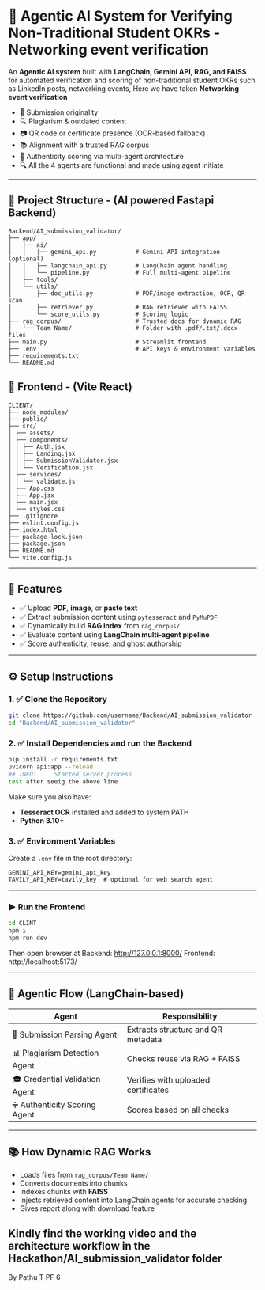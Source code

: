 # 🤖 Agentic AI System for Verifying Non-Traditional Student OKRs - Networking event verification

An **Agentic AI system** built with **LangChain, Gemini API, RAG, and FAISS** for automated verification and scoring of non-traditional student OKRs such as LinkedIn posts, networking events, 
Here we have taken **Networking event verification**

- :page_facing_up: Submission originality
- :mag: Plagiarism & outdated content
- :camera: QR code or certificate presence (OCR-based fallback)
- :books: Alignment with a trusted RAG corpus
- :brain: Authenticity scoring via multi-agent architecture
- :mag: All the 4 agents are functional and made using agent initiate
---
## :file_folder: Project Structure - (AI powered Fastapi Backend)
```
Backend/AI_submission_validator/
├── app/
│   ├── ai/
│   │   ├── gemini_api.py           # Gemini API integration (optional)
│   │   ├── langchain_api.py        # LangChain agent handling
│   │   └── pipeline.py             # Full multi-agent pipeline
│   ├── tools/
│   └── utils/
│       ├── doc_utils.py            # PDF/image extraction, OCR, QR scan
│       ├── retriever.py            # RAG retriever with FAISS
│       └── score_utils.py          # Scoring logic
├── rag_corpus/                     # Trusted docs for dynamic RAG
│   └── Team Name/                  # Folder with .pdf/.txt/.docx files
├── main.py                         # Streamlit frontend
├── .env                            # API keys & environment variables
├── requirements.txt
└── README.md
```



## :file_folder: Frontend - (Vite React)
```
CLIENT/
├── node_modules/
├── public/
├── src/
│ ├── assets/
│ ├── components/
│ │ ├── Auth.jsx
│ │ ├── Landing.jsx
│ │ ├── SubmissionValidator.jsx
│ │ └── Verification.jsx
│ ├── services/
│ │ └── validate.js
│ ├── App.css
│ ├── App.jsx
│ ├── main.jsx
│ └── styles.css
├── .gitignore
├── eslint.config.js
├── index.html
├── package-lock.json
├── package.json
├── README.md
└── vite.config.js
```
---
## :rocket: Features
- :white_check_mark: Upload **PDF**, **image**, or **paste text**
- :white_check_mark: Extract submission content using `pytesseract` and `PyMuPDF`
- :white_check_mark: Dynamically build **RAG index** from `rag_corpus/`
- :white_check_mark: Evaluate content using **LangChain multi-agent pipeline**
- :white_check_mark: Score authenticity, reuse, and ghost authorship
---
## :gear: Setup Instructions
### 1. :white_check_mark: Clone the Repository
```bash
git clone https://github.com/username/Backend/AI_submission_validator
cd "Backend/AI_submission_validator"
```
### 2. :white_check_mark: Install Dependencies and run the Backend
```bash
pip install -r requirements.txt
uvicorn api:app --reload
## INFO:     Started server process 
test after seeig the above line 
```
Make sure you also have:
- **Tesseract OCR** installed and added to  system PATH
- **Python 3.10+**
### 3. :white_check_mark: Environment Variables
Create a `.env` file in the root directory:
```env
GEMINI_API_KEY=gemini_api_key
TAVILY_API_KEY=tavily_key  # optional for web search agent
```
---
### :arrow_forward: Run the Frontend
```bash
cd CLINT
npm i
npm run dev
```
Then open browser at
Backend:  http://127.0.0.1:8000/
Frontend: http://localhost:5173/

---
## :brain: Agentic Flow (LangChain-based)
| Agent                        | Responsibility                                     |
|-----------------------------|-----------------------------------------------------|
| :receipt: Submission Parsing Agent | Extracts structure and QR metadata                  |
| :bar_chart: Plagiarism Detection Agent | Checks reuse via RAG + FAISS                      |
| :mortar_board: Credential Validation Agent | Verifies with uploaded certificates               |
| :heavy_division_sign: Authenticity Scoring Agent | Scores based on all checks                         |
---
## :books: How Dynamic RAG Works
- Loads files from `rag_corpus/Team Name/`
- Converts documents into chunks
- Indexes chunks with **FAISS**
- Injects retrieved content into LangChain agents for accurate checking
- Gives report along with download feature

## Kindly find the working video and the architecture workflow in the Hackathon/AI_submission_validator folder


By
Pathu T
PF 6
